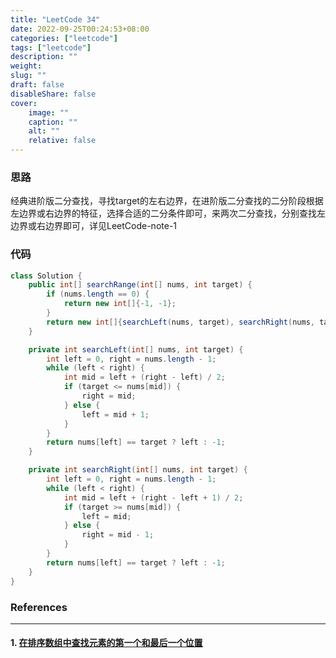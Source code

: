 ```yaml
---
title: "LeetCode 34"
date: 2022-09-25T00:24:53+08:00
categories: ["leetcode"]
tags: ["leetcode"]
description: ""
weight:
slug: ""
draft: false
disableShare: false
cover:
    image: ""
    caption: ""
    alt: ""
    relative: false
---
```


### 思路

经典进阶版二分查找，寻找target的左右边界，在进阶版二分查找的二分阶段根据左边界或右边界的特征，选择合适的二分条件即可，来两次二分查找，分别查找左边界或右边界即可，详见LeetCode-note-1

### 代码

```java
class Solution {
    public int[] searchRange(int[] nums, int target) {
        if (nums.length == 0) {
            return new int[]{-1, -1};
        }
        return new int[]{searchLeft(nums, target), searchRight(nums, target)};
    }

    private int searchLeft(int[] nums, int target) {
        int left = 0, right = nums.length - 1;
        while (left < right) {
            int mid = left + (right - left) / 2;
            if (target <= nums[mid]) {
                right = mid;
            } else {
                left = mid + 1;
            }
        }
        return nums[left] == target ? left : -1;
    }

    private int searchRight(int[] nums, int target) {
        int left = 0, right = nums.length - 1;
        while (left < right) {
            int mid = left + (right - left + 1) / 2;
            if (target >= nums[mid]) {
                left = mid;
            } else {
                right = mid - 1;
            }
        }
        return nums[left] == target ? left : -1;
    }
}
```

### References

---

#### 1. [在排序数组中查找元素的第一个和最后一个位置](https://leetcode.cn/problems/find-first-and-last-position-of-element-in-sorted-array/)
